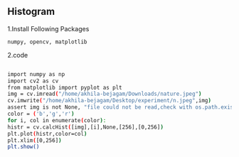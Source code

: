 ## Histogram 

 1.Install Following Packages
 
 ```numpy, opencv, matplotlib```
 
 2.code
 ```bash

import numpy as np
import cv2 as cv
from matplotlib import pyplot as plt
img = cv.imread("/home/akhila-bejagam/Downloads/nature.jpeg")
cv.imwrite("/home/akhila-bejagam/Desktop/experiment/n.jpeg",img)
assert img is not None, "file could not be read,check with os.path.exists()"
color = ('b','g','r')
for i, col in enumerate(color):
 histr = cv.calcHist([img],[i],None,[256],[0,256])
plt.plot(histr,color=col)
plt.xlim([0,256])
plt.show()
  ```
